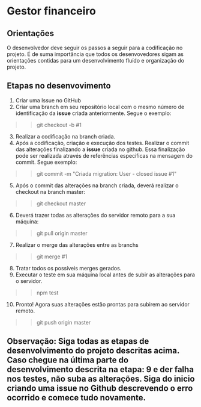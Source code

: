 # Gestor financeiro

## Orientações

O desenvolvedor deve seguir os passos a seguir para a codificação no projeto. É de suma importância que todos os desenvovedores sigam as orientações contidas para um desenvolvimento fluído e organização do projeto.

## Etapas no desenvovimento
1. Criar uma Issue no GitHub
1. Criar uma branch em seu repositório local com o mesmo número de identificação da **issue** criada anteriormente. Segue o exemplo:
>> git checkout -b #1
3. Realizar a codificação na branch criada.
1. Após a codificação, criação e execução dos testes. Realizar o commit das alterações finalizando a **issue** criada no github. Essa finalização pode ser realizada através de referências especificas na mensagem do commit. Segue exemplo:
>> git commit -m "Criada migration: User - closed issue #1"
5. Após o commit das alterações na branch criada, deverá realizar o checkout na branch master:
>> git checkout master
6. Deverá trazer todas as alterações do servidor remoto para a sua máquina:
>> git pull origin master
7. Realizar o merge das alterações entre as branchs
>> git merge #1
8. Tratar todos os possíveis merges gerados.
1. Executar o teste em sua máquina local antes de subir as alterações para o servidor.
>> npm test
10. Pronto! Agora suas alterações estão prontas para subirem ao servidor remoto.
>> git push origin master

## **Observação:** Siga todas as etapas de desenvolvimento do projeto descritas acima. Caso chegue na última parte do desenvolvimento descrita na etapa: 9 e der falha nos testes, não suba as alterações. Siga do inicio criando uma issue no Github descrevendo o erro ocorrido e comece tudo novamente.
